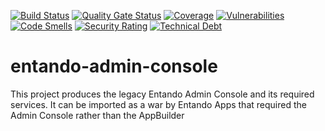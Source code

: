 [![Build Status](https://img.shields.io/endpoint?url=https%3A%2F%2Fstatusbadge-jx.apps.serv.run%2Fentando%2Fentando-admin-console)](https://github.com/entando/devops-results/tree/logs/jenkins-x/logs/entando/entando-admin-console/master)
[![Quality Gate Status](https://sonarcloud.io/api/project_badges/measure?project=entando_entando-admin-console&metric=alert_status)](https://sonarcloud.io/dashboard?id=entando_entando-admin-console)
[![Coverage](https://sonarcloud.io/api/project_badges/measure?project=entando_entando-admin-console&metric=coverage)](https://entando.github.io/devops-results/entando-admin-console/master/jacoco/index.html)
[![Vulnerabilities](https://sonarcloud.io/api/project_badges/measure?project=entando_entando-admin-console&metric=vulnerabilities)](https://entando.github.io/devops-results/entando-admin-console/master/dependency-check-report.html)
[![Code Smells](https://sonarcloud.io/api/project_badges/measure?project=entando_entando-admin-console&metric=code_smells)](https://sonarcloud.io/dashboard?id=entando_entando-admin-console)
[![Security Rating](https://sonarcloud.io/api/project_badges/measure?project=entando_entando-admin-console&metric=security_rating)](https://sonarcloud.io/dashboard?id=entando_entando-admin-console)
[![Technical Debt](https://sonarcloud.io/api/project_badges/measure?project=entando_entando-admin-console&metric=sqale_index)](https://sonarcloud.io/dashboard?id=entando_entando-admin-console)

entando-admin-console
============
This project produces the legacy Entando Admin Console and its required services. It can be imported as a war by Entando Apps
that required the Admin Console rather than the AppBuilder
